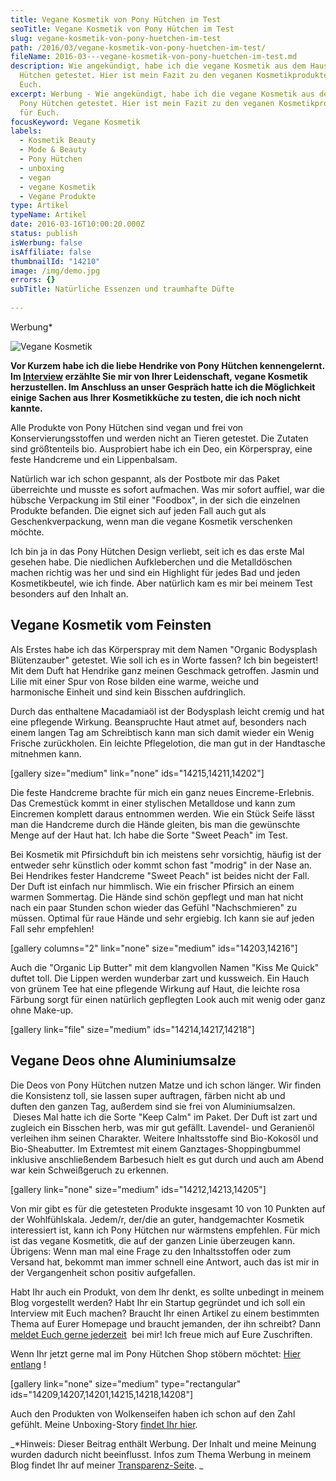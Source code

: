 ```yaml
---
title: Vegane Kosmetik von Pony Hütchen im Test
seoTitle: Vegane Kosmetik von Pony Hütchen im Test
slug: vegane-kosmetik-von-pony-huetchen-im-test
path: /2016/03/vegane-kosmetik-von-pony-huetchen-im-test/
fileName: 2016-03---vegane-kosmetik-von-pony-huetchen-im-test.md
description: Wie angekündigt, habe ich die vegane Kosmetik aus dem Hause Pony
  Hütchen getestet. Hier ist mein Fazit zu den veganen Kosmetikprodukten für
  Euch.
excerpt: Werbung - Wie angekündigt, habe ich die vegane Kosmetik aus dem Hause
  Pony Hütchen getestet. Hier ist mein Fazit zu den veganen Kosmetikprodukten
  für Euch.
focusKeyword: Vegane Kosmetik
labels:
  - Kosmetik Beauty
  - Mode & Beauty
  - Pony Hütchen
  - unboxing
  - vegan
  - vegane Kosmetik
  - Vegane Produkte
type: Artikel
typeName: Artikel
date: 2016-03-16T10:00:20.000Z
status: publish
isWerbung: false
isAffiliate: false
thumbnailId: "14210"
image: /img/demo.jpg
errors: {}
subTitle: Natürliche Essenzen und traumhafte Düfte
  
---
```


Werbung\*

![Vegane Kosmetik](http://cardamonchai.com/wp-content/uploads/2016/03/25370638110_0639602f6a_z.jpg "Pony Hütchen im Test")

**Vor Kurzem habe ich die liebe Hendrike von Pony Hütchen kennengelernt. Im
[Interview](/2016/03/pony-huetchen-interview-mit-der-gruenderin-hendrike/)
erzählte Sie mir von Ihrer Leidenschaft, vegane Kosmetik herzustellen. Im
Anschluss an unser Gespräch hatte ich die Möglichkeit einige Sachen aus Ihrer
Kosmetikküche zu testen, die ich noch nicht kannte.**

Alle Produkte von Pony Hütchen sind vegan und frei von Konservierungsstoffen und
werden nicht an Tieren getestet. Die Zutaten sind größtenteils bio. Ausprobiert
habe ich ein Deo, ein Körperspray, eine feste Handcreme und ein Lippenbalsam.

Natürlich war ich schon gespannt, als der Postbote mir das Paket überreichte und
musste es sofort aufmachen. Was mir sofort auffiel, war die hübsche Verpackung
im Stil einer "Foodbox", in der sich die einzelnen Produkte befanden. Die eignet
sich auf jeden Fall auch gut als Geschenkverpackung, wenn man die vegane
Kosmetik verschenken möchte.

Ich bin ja in das Pony Hütchen Design verliebt, seit ich es das erste Mal
gesehen habe. Die niedlichen Aufkleberchen und die Metalldöschen machen richtig
was her und sind ein Highlight für jedes Bad und jeden Kosmetikbeutel, wie ich
finde. Aber natürlich kam es mir bei meinem Test besonders auf den Inhalt an.

## Vegane Kosmetik vom Feinsten

Als Erstes habe ich das Körperspray mit dem Namen "Organic Bodysplash
Blütenzauber" getestet. Wie soll ich es in Worte fassen? Ich bin begeistert! Mit
dem Duft hat Hendrike ganz meinen Geschmack getroffen. Jasmin und Lilie mit
einer Spur von Rose bilden eine warme, weiche und harmonische Einheit und sind
kein Bisschen aufdringlich.

Durch das enthaltene Macadamiaöl ist der Bodysplash leicht cremig und hat eine
pflegende Wirkung. Beanspruchte Haut atmet auf, besonders nach einem langen Tag
am Schreibtisch kann man sich damit wieder ein Wenig Frische zurückholen. Ein
leichte Pflegelotion, die man gut in der Handtasche mitnehmen kann.

[gallery size="medium" link="none" ids="14215,14211,14202"]

Die feste Handcreme brachte für mich ein ganz neues Eincreme-Erlebnis. Das
Cremestück kommt in einer stylischen Metalldose und kann zum Eincremen komplett
daraus entnommen werden. Wie ein Stück Seife lässt man die Handcreme durch die
Hände gleiten, bis man die gewünschte Menge auf der Haut hat. Ich habe die Sorte
"Sweet Peach" im Test.

Bei Kosmetik mit Pfirsichduft bin ich meistens sehr vorsichtig, häufig ist der
entweder sehr künstlich oder kommt schon fast "modrig" in der Nase an. Bei
Hendrikes fester Handcreme "Sweet Peach" ist beides nicht der Fall. Der Duft ist
einfach nur himmlisch. Wie ein frischer Pfirsich an einem warmen Sommertag. Die
Hände sind schön gepflegt und man hat nicht nach ein paar Stunden schon wieder
das Gefühl "Nachschmieren" zu müssen. Optimal für raue Hände und sehr ergiebig.
Ich kann sie auf jeden Fall sehr empfehlen!

[gallery columns="2" link="none" size="medium" ids="14203,14216"]

Auch die "Organic Lip Butter" mit dem klangvollen Namen "Kiss Me Quick" duftet
toll. Die Lippen werden wunderbar zart und kussweich. Ein Hauch von grünem Tee
hat eine pflegende Wirkung auf Haut, die leichte rosa Färbung sorgt für einen
natürlich gepflegten Look auch mit wenig oder ganz ohne Make-up.

[gallery link="file" size="medium" ids="14214,14217,14218"]

## Vegane Deos ohne Aluminiumsalze

Die Deos von Pony Hütchen nutzen Matze und ich schon länger. Wir finden die
Konsistenz toll, sie lassen super auftragen, färben nicht ab und duften den
ganzen Tag, außerdem sind sie frei von Aluminiumsalzen.  Dieses Mal hatte ich
die Sorte "Keep Calm" im Paket. Der Duft ist zart und zugleich ein Bisschen
herb, was mir gut gefällt. Lavendel- und Geranienöl verleihen ihm seinen
Charakter. Weitere Inhaltsstoffe sind Bio-Kokosöl und Bio-Sheabutter. Im
Extremtest mit einem Ganztages-Shoppingbummel inklusive anschließendem Barbesuch
hielt es gut durch und auch am Abend war kein Schweißgeruch zu erkennen.

[gallery link="none" size="medium" ids="14212,14213,14205"]

Von mir gibt es für die getesteten Produkte insgesamt 10 von 10 Punkten auf der
Wohlfühlskala. Jedem/r, der/die an guter, handgemachter Kosmetik interessiert
ist, kann ich Pony Hütchen nur wärmstens empfehlen. Für mich ist das vegane
Kosmetitk, die auf der ganzen Linie überzeugen kann. Übrigens: Wenn man mal eine
Frage zu den Inhaltsstoffen oder zum Versand hat, bekommt man immer schnell eine
Antwort, auch das ist mir in der Vergangenheit schon positiv aufgefallen.

Habt Ihr auch ein Produkt, von dem Ihr denkt, es sollte unbedingt in meinem Blog
vorgestellt werden? Habt Ihr ein Startup gegründet und ich soll ein Interview
mit Euch machen? Braucht Ihr einen Artikel zu einem bestimmten Thema auf Eurer
Homepage und braucht jemanden, der ihn schreibt? Dann
[meldet Euch gerne jederzeit](mailto:info@cardamonchai.com)  bei mir! Ich freue
mich auf Eure Zuschriften.

Wenn Ihr jetzt gerne mal im Pony Hütchen Shop stöbern möchtet:
[Hier entlang](http://www.ponyhuetchen.com/) !

[gallery link="none" size="medium" type="rectangular"
ids="14209,14207,14201,14215,14218,14208"]

Auch den Produkten von Wolkenseifen haben ich schon auf den Zahl gefühlt. Meine
Unboxing-Story
[findet Ihr hier](/2014/08/wolkenseifen-himmlische-duefte-ganz-ohne-plastik/).

_\*Hinweis: Dieser Beitrag enthält Werbung. Der Inhalt und meine Meinung wurden
dadurch nicht beeinflusst. Infos zum Thema Werbung in meinem Blog findet Ihr auf
meiner [Transparenz-Seite](/werbung/). _

  